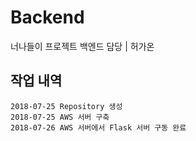 # Backend

너나들이 프로젝트 백엔드 담당 | 허가온

## 작업 내역

	2018-07-25 Repository 생성
	2018-07-25 AWS 서버 구축
	2018-07-26 AWS 서버에서 Flask 서버 구동 완료
	
